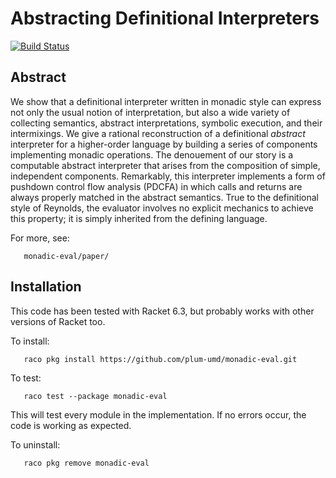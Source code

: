 Abstracting Definitional Interpreters
=====================================

[![Build Status](https://travis-ci.org/plum-umd/monadic-eval.png?branch=master)](https://travis-ci.org/plum-umd/monadic-eval)

Abstract
--------

We show that a definitional interpreter written in monadic style can
express not only the usual notion of interpretation, but also a wide
variety of collecting semantics, abstract interpretations, symbolic
execution, and their intermixings.  We give a rational reconstruction
of a definitional _abstract_ interpreter for a higher-order language
by building a series of components implementing monadic operations.
The denouement of our story is a computable abstract interpreter that
arises from the composition of simple, independent components.
Remarkably, this interpreter implements a form of pushdown control
flow analysis (PDCFA) in which calls and returns are always properly
matched in the abstract semantics.  True to the definitional style of
Reynolds, the evaluator involves no explicit mechanics to achieve this
property; it is simply inherited from the defining language.

For more, see:
```
   monadic-eval/paper/
```

Installation
------------

This code has been tested with Racket 6.3, but probably works with
other versions of Racket too.

To install:
```
   raco pkg install https://github.com/plum-umd/monadic-eval.git
```

To test:
```
   raco test --package monadic-eval
```

This will test every module in the implementation.  If no errors
occur, the code is working as expected.

To uninstall:
```
   raco pkg remove monadic-eval
```
